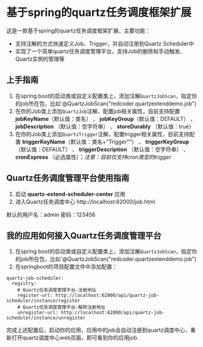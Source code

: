 # 基于spring的quartz任务调度框架扩展

这是一款基于spring的quartz任务调度框架扩展，主要功能：

- 支持注解的方式快速定义Job、Trigger，并自动注册到Quartz Scheduler中
- 实现了一个简单quartz任务调度管理平台，支持Job的删除和手动触发、Quartz实例的管理等

## 上手指南

1. 在spring boot的启动类或自定义配置类上，添加注解`QuartzJobScan`，指定你的job所在包，比如`@QuartzJobScan("redcoder.quartzextenddemo.job")
2. 在你的Job类上添加`QuartzJob`注解，配置job相关属性，目前支持配置 **jobKeyName**（默认值：类名） 、 **jobKeyGroup**（默认值：DEFAULT） 、 **jobDescription**
   （默认值：空字符串） 、 **storeDurably** （默认值：true）
3. 在你的Job类上添加`QuartzTrigger`注解，配置trigger相关属性，目前支持配置 **triggerKeyName**（默认值：类名+"Trigger""） 、 **triggerKeyGroup**（默认值：DEFAULT） 、 **triggerDescription**
   （默认值：空字符串） 、 **cronExpress** （必选属性）；*注意：目前仅支持cron类型的trigger*

## Quartz任务调度管理平台使用指南

1. 启动 **quartz-extend-scheduler-center** 应用
2. 进入Quartz任务调度中心 http://localhost:62000/job.html

默认的用户名：admin
密码：123456

## 我的应用如何接入Quartz任务调度管理平台

1. 在spring boot的启动类或自定义配置类上，添加注解`QuartzJobScan`，指定你的job所在包，比如`@QuartzJobScan("redcoder.quartzextenddemo.job")
2. 在springboot的项目配置文件中添加配置：
```
quartz-job-scheduler:
  registry:
    # Quartz任务调度管理平台-注册地址
    register-url: http://localhost:62000/api/quartz-job-scheduler/instance/register
    # Quartz任务调度管理平台-解除注册地址
    unregister-url: http://localhost:62000/api/quartz-job-scheduler/instance/unregister
```

完成上述配置后，启动你的应用，应用中的job会自动注册到quartz调度中心，重新打开quartz调度中心web页面，即可看到你的应用job.